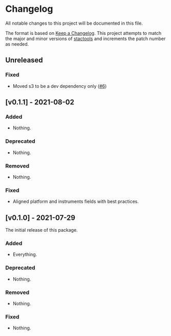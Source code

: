 # Changelog

All notable changes to this project will be documented in this file.

The format is based on [Keep a Changelog](https://keepachangelog.com/en/1.0.0/). This project attempts to match the major and minor versions of [stactools](https://github.com/stac-utils/stactools) and increments the patch number as needed.

## Unreleased

### Fixed

- Moved s3 to be a dev dependency only ([#6](https://github.com/stactools-packages/alos-dem/pull/6))

## [v0.1.1] - 2021-08-02

### Added

- Nothing.

### Deprecated

- Nothing.

### Removed

- Nothing.

### Fixed

- Aligned platform and instruments fields with best practices.

## [v0.1.0] - 2021-07-29

The initial release of this package.
### Added

- Everything.

### Deprecated

- Nothing.

### Removed

- Nothing.

### Fixed

- Nothing.
